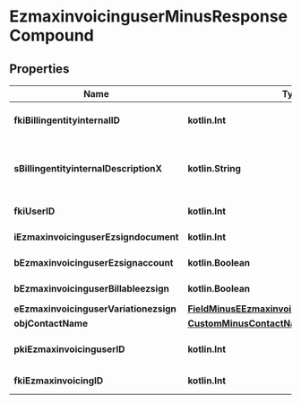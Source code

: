 
# EzmaxinvoicinguserMinusResponseCompound

## Properties
Name | Type | Description | Notes
------------ | ------------- | ------------- | -------------
**fkiBillingentityinternalID** | **kotlin.Int** | The unique ID of the Billingentityinternal. | 
**sBillingentityinternalDescriptionX** | **kotlin.String** | The description of the Billingentityinternal in the language of the requester | 
**fkiUserID** | **kotlin.Int** | The unique ID of the User | 
**iEzmaxinvoicinguserEzsigndocument** | **kotlin.Int** | The number of ezsign documents | 
**bEzmaxinvoicinguserEzsignaccount** | **kotlin.Boolean** | Whether there is an eZsign account | 
**bEzmaxinvoicinguserBillableezsign** | **kotlin.Boolean** | Whether it is billable for eZsign | 
**eEzmaxinvoicinguserVariationezsign** | [**FieldMinusEEzmaxinvoicinguserVariationezsign**](FieldMinusEEzmaxinvoicinguserVariationezsign.md) |  | 
**objContactName** | [**CustomMinusContactNameMinusResponse**](CustomMinusContactNameMinusResponse.md) |  | 
**pkiEzmaxinvoicinguserID** | **kotlin.Int** | The unique ID of the Ezmaxinvoicinguser |  [optional]
**fkiEzmaxinvoicingID** | **kotlin.Int** | The unique ID of the Ezmaxinvoicing |  [optional]



